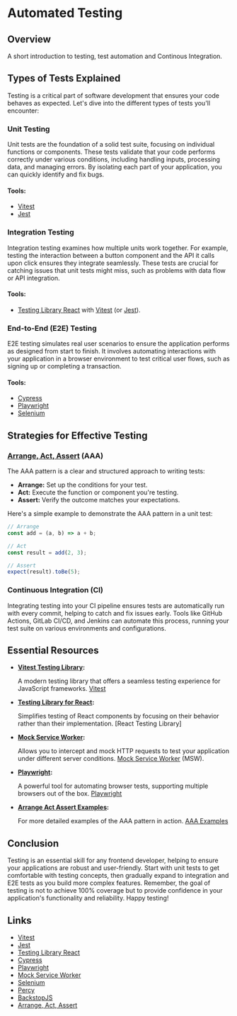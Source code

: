 # Automated Testing

## Overview

A short introduction to testing, test automation and Continous Integration.

## Types of Tests Explained

Testing is a critical part of software development that ensures your code behaves as expected. Let's dive into the different types of tests you'll encounter:

### Unit Testing

Unit tests are the foundation of a solid test suite, focusing on individual functions or components. These tests validate that your code performs correctly under various conditions, including handling inputs, processing data, and managing errors. By isolating each part of your application, you can quickly identify and fix bugs.

#### Tools:

- [Vitest]
- [Jest]

### Integration Testing

Integration testing examines how multiple units work together. For example, testing the interaction between a button component and the API it calls upon click ensures they integrate seamlessly. These tests are crucial for catching issues that unit tests might miss, such as problems with data flow or API integration.

#### Tools:

- [Testing Library React] with [Vitest] (or [Jest]).

### End-to-End (E2E) Testing

E2E testing simulates real user scenarios to ensure the application performs as designed from start to finish. It involves automating interactions with your application in a browser environment to test critical user flows, such as signing up or completing a transaction.

#### Tools:

- [Cypress]
- [Playwright]
- [Selenium]

## Strategies for Effective Testing

### [Arrange, Act, Assert] (AAA)

The AAA pattern is a clear and structured approach to writing tests:

- **Arrange:** Set up the conditions for your test.
- **Act:** Execute the function or component you're testing.
- **Assert:** Verify the outcome matches your expectations.

Here's a simple example to demonstrate the AAA pattern in a unit test:

```javascript
// Arrange
const add = (a, b) => a + b;

// Act
const result = add(2, 3);

// Assert
expect(result).toBe(5);
```

### Continuous Integration (CI)

Integrating testing into your CI pipeline ensures tests are automatically run with every commit, helping to catch and fix issues early. Tools like GitHub Actions, GitLab CI/CD, and Jenkins can automate this process, running your test suite on various environments and configurations.

## Essential Resources

- **[Vitest Testing Library](https://vitest.dev/):**

  A modern testing library that offers a seamless testing experience for JavaScript frameworks. [Vitest]

- **[Testing Library for React](https://testing-library.com/):**

  Simplifies testing of React components by focusing on their behavior rather than their implementation. [React Testing Library]

- **[Mock Service Worker](https://mswjs.io/):**

  Allows you to intercept and mock HTTP requests to test your application under different server conditions. [Mock Service Worker](https://mswjs.io/) (MSW).

- **[Playwright](https://playwright.dev/):**

  A powerful tool for automating browser tests, supporting multiple browsers out of the box. [Playwright]

- **[Arrange Act Assert Examples](https://automationpanda.com/2020/07/07/arrange-act-assert-a-pattern-for-writing-good-tests/):**

  For more detailed examples of the AAA pattern in action. [AAA Examples](https://chat.openai.com/share/c906a0d8-c8f4-4d18-b69e-2d3ada5ee9a4)

## Conclusion

Testing is an essential skill for any frontend developer, helping to ensure your applications are robust and user-friendly. Start with unit tests to get comfortable with testing concepts, then gradually expand to integration and E2E tests as you build more complex features. Remember, the goal of testing is not to achieve 100% coverage but to provide confidence in your application's functionality and reliability. Happy testing!

## Links

- [Vitest]
- [Jest]
- [Testing Library React]
- [Cypress]
- [Playwright]
- [Mock Service Worker]
- [Selenium]
- [Percy]
- [BackstopJS]
- [Arrange, Act, Assert]

[Vitest]: https://vitest.dev/
[Jest]: https://jestjs.io/
[Testing Library React]: https://testing-library.com/docs/react-testing-library/intro/
[Cypress]: https://www.cypress.io/
[Playwright]: https://playwright.dev/
[Mock Service Worker]: https://mswjs.io/
[Selenium]: https://www.selenium.dev/
[Percy]: https://percy.io/
[BackstopJS]: https://garris.github.io/BackstopJS/
[Arrange, Act, Assert]: https://automationpanda.com/2020/07/07/arrange-act-assert-a-pattern-for-writing-good-tests/

